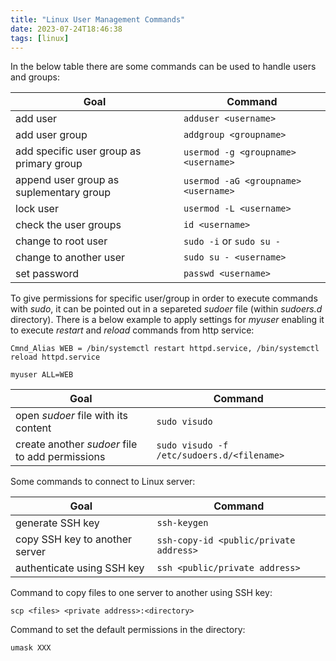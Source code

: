 ```yaml
---
title: "Linux User Management Commands"
date: 2023-07-24T18:46:38
tags: [linux]
---
```


In the below table there are some commands can be used to handle users and groups:

| Goal                                      | Command                                   |
| ----                                      | -------                                   |
| add user                                  | `adduser <username>`                      |
| add user group                            | `addgroup <groupname>`                    |
| add specific user group as primary group  | `usermod -g <groupname> <username>`       |
| append user group as suplementary group   | `usermod -aG <groupname> <username>`      |
| lock user                                 | `usermod -L <username>`                   |
| check the user groups                     | `id <username>`                           |
| change to root user                       | `sudo -i` or `sudo su -`                  |
| change to another user                    | `sudo su - <username>`                    |
| set password                              | `passwd <username>`                       |

To give permissions for specific user/group in order to execute commands with _sudo_, it can be pointed out in a separeted _sudoer_ file (within _sudoers.d_ directory). There is a below example to apply settings for _myuser_ enabling it to execute _restart_ and _reload_ commands from http service:

```shell
Cmnd_Alias WEB = /bin/systemctl restart httpd.service, /bin/systemctl reload httpd.service

myuser ALL=WEB
```

| Goal                                              | Command                                       |
| ----                                              | -------                                       |
| open _sudoer_ file with its content               | `sudo visudo`                                 |
| create another _sudoer_ file to add permissions   | `sudo visudo -f /etc/sudoers.d/<filename>`    |

Some commands to connect to Linux server:

| Goal                                      | Command                                   |
| ----                                      | -------                                   |
| generate SSH key                          | `ssh-keygen`                              |
| copy SSH key to another server            | `ssh-copy-id <public/private address>`    |
| authenticate using SSH key                | `ssh <public/private address>`            |

Command to copy files to one server to another using SSH key:

`scp <files> <private address>:<directory>`

Command to set the default permissions in the directory:

```shell
umask XXX
```